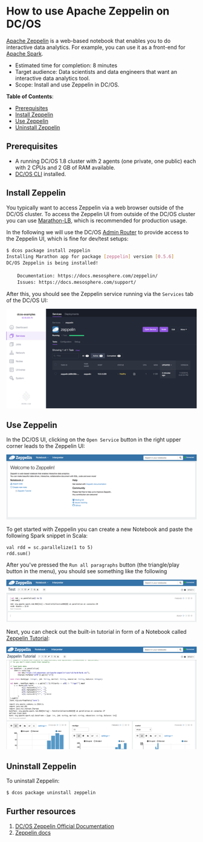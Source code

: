 # How to use Apache Zeppelin on DC/OS

[Apache Zeppelin](https://zeppelin.apache.org/) is a web-based notebook that enables you to do interactive data analytics. For example, you can use it as a front-end for [Apache Spark](https://github.com/dcos/examples/tree/master/1.8/spark).

- Estimated time for completion: 8 minutes
- Target audience: Data scientists and data engineers that want an interactive data analytics tool.
- Scope: Install and use Zeppelin in DC/OS.

**Table of Contents**:

- [Prerequisites](#prerequisites)
- [Install Zeppelin](#install-zeppelin)
- [Use Zeppelin](#use-zeppelin)
- [Uninstall Zeppelin](#uninstall-zeppelin)

## Prerequisites

- A running DC/OS 1.8 cluster with 2 agents (one private, one public) each with 2 CPUs and 2 GB of RAM available.
- [DC/OS CLI](https://dcos.io/docs/1.8/usage/cli/install/) installed.

## Install Zeppelin

You typically want to access Zeppelin via a web browser outside of the DC/OS cluster. To access the Zeppelin UI from outside of the DC/OS cluster you can use [Marathon-LB](https://dcos.io/docs/1.8/usage/service-discovery/marathon-lb/), which is recommended for production usage.

In the following we will use the DC/OS [Admin Router](https://dcos.io/docs/1.8/development/dcos-integration/#-a-name-adminrouter-a-admin-router) to provide access to the Zeppelin UI, which is fine for dev/test setups:

```bash
$ dcos package install zeppelin
Installing Marathon app for package [zeppelin] version [0.5.6]
DC/OS Zeppelin is being installed!

	Documentation: https://docs.mesosphere.com/zeppelin/
	Issues: https://docs.mesosphere.com/support/
```

After this, you should see the Zeppelin service running via the `Services` tab of the DC/OS UI:

![Zeppelin DC/OS service](img/services.png)

## Use Zeppelin

In the DC/OS UI, clicking on the `Open Service` button in the right upper corner leads to the Zeppelin UI:

![Zeppelin UI](img/zeppelin-ui.png)

To get started with Zeppelin you can create a new Notebook and paste the following Spark snippet in Scala:

```
val rdd = sc.parallelize(1 to 5)
rdd.sum()
```
After you've pressed the `Run all paragraphs` button (the triangle/play button in the menu), you should see something like the following

![Zeppelin simple Spark Scala snippet](img/zeppelin-spark-scala.png)

Next, you can check out the built-in tutorial in form of a Notebook called [Zeppelin Tutorial](http://zeppelin.apache.org/docs/0.5.6-incubating/tutorial/tutorial.html):

![Zeppelin Tutorial](img/zeppelin-tutorial.png)

## Uninstall Zeppelin

To uninstall Zeppelin:

```bash
$ dcos package uninstall zeppelin
```

## Further resources

1. [DC/OS Zeppelin Official Documentation](https://docs.mesosphere.com/1.8/usage/service-guides/zeppelin/)
1. [Zeppelin docs](http://zeppelin.apache.org/docs/0.5.6-incubating/)


